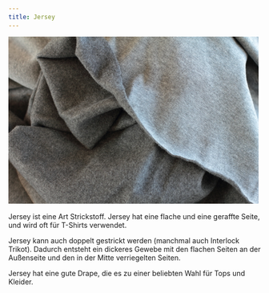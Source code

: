 ```yaml
---
title: Jersey
---
```


![Ein Stück grauem Trikot](knit-fabric.jpg)

Jersey ist eine Art Strickstoff. Jersey hat eine flache und eine geraffte Seite, und wird oft für T-Shirts verwendet.

Jersey kann auch doppelt gestrickt werden (manchmal auch Interlock Trikot). Dadurch entsteht ein dickeres Gewebe mit den flachen Seiten an der Außenseite und den in der Mitte verriegelten Seiten.

Jersey hat eine gute Drape, die es zu einer beliebten Wahl für Tops und Kleider.

